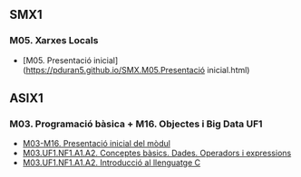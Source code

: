 ## SMX1
### M05. Xarxes Locals
*   [M05. Presentació inicial](https://pduran5.github.io/SMX.M05.Presentació inicial.html)


## ASIX1
### M03. Programació bàsica + M16. Objectes i Big Data UF1
*   [M03-M16. Presentació inicial del mòdul](https://pduran5.github.io/M03-M16_Presentacio_inicial.html)
*   [M03.UF1.NF1.A1.A2. Conceptes bàsics. Dades. Operadors i expressions](https://pduran5.github.io/M03.UF1.NF1.A1.A2.html)
*   [M03.UF1.NF1.A1.A2. Introducció al llenguatge C](https://pduran5.github.io/M03.UF1.NF1.A1.A2.Introducci%C3%B3%20al%20llenguatge%20C.html)
